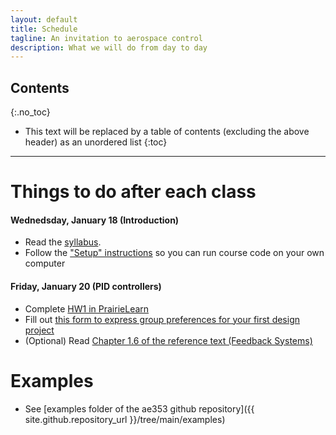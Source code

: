 ```yaml
---
layout: default
title: Schedule
tagline: An invitation to aerospace control
description: What we will do from day to day
---
```


## Contents
{:.no_toc}

* This text will be replaced by a table of contents (excluding the above header) as an unordered list
{:toc}

---

# Things to do after each class

#### Wednedsday, January 18 (Introduction)

* Read the [syllabus](syllabus).
* Follow the ["Setup" instructions](setup) so you can run course code on your own computer


#### Friday, January 20 (PID controllers)

* Complete [HW1 in PrairieLearn](http://localhost:3000/pl/course_instance/13/assessment/457)
* Fill out [this form to express group preferences for your first design project](https://forms.illinois.edu/sec/673116346)
* (Optional) Read [Chapter 1.6 of the reference text (Feedback Systems)](http://www.cds.caltech.edu/~murray/books/AM08/pdf/fbs-intro_24Jul2020.pdf)



# Examples

* See [examples folder of the ae353 github repository]({{ site.github.repository_url }}/tree/main/examples)
